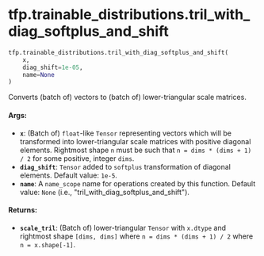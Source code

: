 <div itemscope itemtype="http://developers.google.com/ReferenceObject">
<meta itemprop="name" content="tfp.trainable_distributions.tril_with_diag_softplus_and_shift" />
</div>

# tfp.trainable_distributions.tril_with_diag_softplus_and_shift

``` python
tfp.trainable_distributions.tril_with_diag_softplus_and_shift(
    x,
    diag_shift=1e-05,
    name=None
)
```

Converts (batch of) vectors to (batch of) lower-triangular scale matrices.

#### Args:

* <b>`x`</b>: (Batch of) `float`-like `Tensor` representing vectors which will be
    transformed into lower-triangular scale matrices with positive diagonal
    elements. Rightmost shape `n` must be such that
    `n = dims * (dims + 1) / 2` for some positive, integer `dims`.
* <b>`diag_shift`</b>: `Tensor` added to `softplus` transformation of diagonal
    elements.
    Default value: `1e-5`.
* <b>`name`</b>: A `name_scope` name for operations created by this function.
    Default value: `None` (i.e., "tril_with_diag_softplus_and_shift").


#### Returns:

* <b>`scale_tril`</b>: (Batch of) lower-triangular `Tensor` with `x.dtype` and
    rightmost shape `[dims, dims]` where `n = dims * (dims + 1) / 2` where
    `n = x.shape[-1]`.